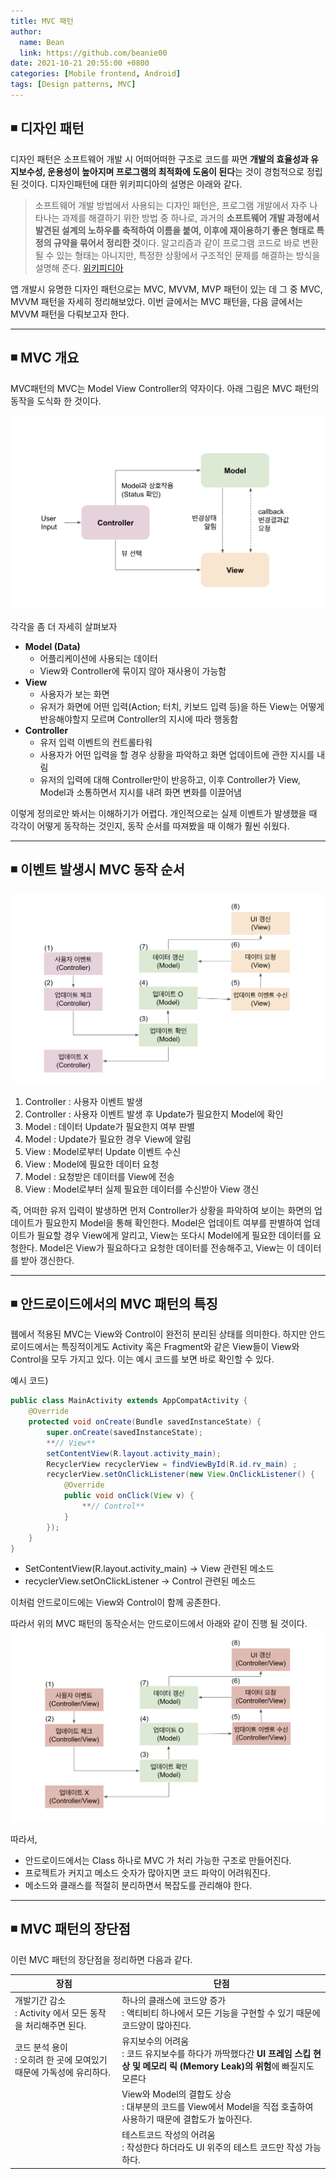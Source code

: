 ```yaml
---
title: MVC 패턴
author:
  name: Bean
  link: https://github.com/beanie00
date: 2021-10-21 20:55:00 +0800
categories: [Mobile frontend, Android]
tags: [Design patterns, MVC]
---
```



## ◾ 디자인 패턴
디자인 패턴은 소프트웨어 개발 시 어떠어떠한 구조로 코드를 짜면 **개발의 효율성과 유지보수성, 운용성이 높아지며 프로그램의 최적화에 도움이 된다**는 것이 경험적으로 정립된 것이다. 디자인패턴에 대한 위키피디아의 설명은 아래와 같다.
> 소프트웨어 개발 방법에서 사용되는 디자인 패턴은, 프로그램 개발에서 자주 나타나는 과제를 해결하기 위한 방법 중 하나로, 과거의 **소프트웨어 개발 과정에서 발견된 설계의 노하우를 축적하여 이름을 붙여, 이후에 재이용하기 좋은 형태로 특정의 규약을 묶어서 정리한 것**이다. 알고리즘과 같이 프로그램 코드로 바로 변환될 수 있는 형태는 아니지만, 특정한 상황에서 구조적인 문제를 해결하는 방식을 설명해 준다. [위키피디아](https://ko.wikipedia.org/wiki/%EB%94%94%EC%9E%90%EC%9D%B8_%ED%8C%A8%ED%84%B4)


앱 개발시 유명한 디자인 패턴으로는 MVC, MVVM, MVP 패턴이 있는 데 그 중 MVC, MVVM 패턴을 자세히 정리해보았다. 이번 글에서는 MVC 패턴을, 다음 글에서는 MVVM 패턴을 다뤄보고자 한다.

***
## ◾ MVC 개요
MVC패턴의 MVC는 Model View Controller의 약자이다. 아래 그림은 MVC 패턴의 동작을 도식화 한 것이다.

![MVC1](/assets/img/post_images/mvc1.png)

각각을 좀 더 자세히 살펴보자
- **Model (Data)**
    - 어플리케이션에 사용되는 데이터
    - View와 Controller에 묶이지 않아 재사용이 가능함
- **View**
    - 사용자가 보는 화면
    - 유저가 화면에 어떤 입력(Action; 터치, 키보드 입력 등)을 하든 View는 어떻게 반응해야할지 모르며 Controller의 지시에 따라 행동함
- **Controller**
    - 유저 입력 이벤트의 컨트롤타워
    - 사용자가 어떤 입력을 할 경우 상황을 파악하고 화면 업데이트에 관한 지시를 내림
    - 유저의 입력에 대해 Controller만이 반응하고, 이후 Controller가 View, Model과 소통하면서 지시를 내려 화면 변화를 이끌어냄
    
이렇게 정의로만 봐서는 이해하기가 어렵다. 개인적으로는 실제 이벤트가 발생했을 때 각각이 어떻게 동작하는 것인지, 동작 순서를 따져봤을 때 이해가 훨씬 쉬웠다.

***
## ◾ 이벤트 발생시 MVC 동작 순서

![MVC2](/assets/img/post_images/mvc2.png)

1. Controller : 사용자 이벤트 발생
2. Controller : 사용자 이벤트 발생 후 Update가 필요한지 Model에 확인
3. Model : 데이터 Update가 필요한지 여부 판별
4. Model : Update가 필요한 경우 View에 알림
5. View : Model로부터 Update 이벤트 수신
6. View : Model에 필요한 데이터 요청
7. Model : 요청받은 데이터를 View에 전송
8. View : Model로부터 실제 필요한 데이터를 수신받아 View 갱신

즉, 어떠한 유저 입력이 발생하면 먼저 Controller가 상황을 파악하여 보이는 화면의 업데이트가 필요한지 Model을 통해 확인한다. Model은 업데이트 여부를 판별하여 업데이트가 필요할 경우 View에게 알리고, View는 또다시 Model에게 필요한 데이터를 요청한다. Model은 View가 필요하다고 요청한 데이터를 전송해주고, View는 이 데이터를 받아 갱신한다. 
***
## ◾ 안드로이드에서의 MVC 패턴의 특징

웹에서 적용된 MVC는 View와 Control이 완전히 분리된 상태를 의미한다. 하지만 안드로이드에서는 특징적이게도 Activity 혹은 Fragment와 같은 View들이 View와 Control을 모두 가지고 있다. 이는 예시 코드를 보면 바로 확인할 수 있다.

예시 코드)

```java
public class MainActivity extends AppCompatActivity {
    @Override
    protected void onCreate(Bundle savedInstanceState) {
        super.onCreate(savedInstanceState);
        **// View** 
        setContentView(R.layout.activity_main);
        RecyclerView recyclerView = findViewById(R.id.rv_main) ;
        recyclerView.setOnClickListener(new View.OnClickListener() {
            @Override
            public void onClick(View v) {
                **// Control**
            }
        });
    }
}
```

- SetContentView(R.layout.activity_main) -> View 관련된 메소드
- recyclerView.setOnClickListener -> Control 관련된 메소드

이처럼 안드로이드에는 View와 Control이 함께 공존한다.

따라서 위의 MVC 패턴의 동작순서는 안드로이드에서 아래와 같이 진행 될 것이다.
![MVC3](/assets/img/post_images/mvc3.png)

따라서,

- 안드로이드에서는 Class 하나로 MVC 가 처리 가능한 구조로 만들어진다.
- 프로젝트가 커지고 메소드 숫자가 많아지면 코드 파악이 어려워진다.
- 메소드와 클래스를 적절히 분리하면서 복잡도를 관리해야 한다.
***
## ◾ MVC 패턴의 장단점
이런 MVC 패턴의 장단점을 정리하면 다음과 같다.

|장점|단점|
|---|---|
|개발기간 감소<br />: Activity 에서 모든 동작을 처리해주면 된다.|하나의 클래스에 코드양 증가<br />: 액티비티 하나에서 모든 기능을 구현할 수 있기 때문에 코드양이 많아진다.
|코드 분석 용이<br />: 오히려 한 곳에 모여있기 때문에 가독성에 유리하다.| 유지보수의 어려움<br />: 코드 유지보수를 하다가 까딱했다간 **UI 프레임 스킵 현상 및 메모리 릭 (Memory Leak)의 위험**에 빠질지도 모른다
||View와 Model의 결합도 상승<br />: 대부분의 코드를 View에서 Model을 직접 호출하여 사용하기 때문에 결합도가 높아진다.
||테스트코드 작성의 어려움<br />: 작성한다 하더라도 UI 위주의 테스트 코드만 작성 가능하다.
